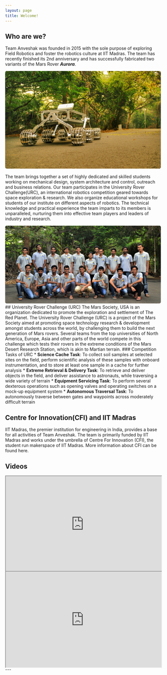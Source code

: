 ```yaml
---
layout: page
title: Welcome!
---
```

## Who are we?
Team Anveshak was founded in 2015 with the sole purpose of exploring Field Robotics and foster the robotics culture at IIT Madras. The team has recently finished its 2nd anniversary and has successfully fabricated two variants of the Mars Rover **_Aurora_**.  

<img src="/assets/img/gallery/1.jpg">

The team brings together a set of highly dedicated and skilled students working on   mechanical design, system architecture and control, outreach and business relations. Our team participates in the University Rover Challenge(URC), an international robotics competition geared towards space exploration & research. We also organize educational workshops for students of our institute on different aspects of robotics. The technical knowledge and practical experience the team imparts to its members is unparalleled, nurturing them into effective team players and leaders of industry and research.

<img src="/assets/img/group.jpg">
## University Rover Challenge (URC)
The Mars Society, USA is an organization dedicated to promote the exploration and settlement of The Red Planet. The University Rover Challenge (URC) is a project of the Mars Society aimed at promoting space technology research & development amongst students across the world, by challenging them to build the next generation of Mars rovers. Several teams from the top universities of North America, Europe, Asia and other parts of the world compete in this challenge which tests their rovers in the extreme conditions of the Mars Desert Research Station, which is akin to Martian terrain.
### Competition Tasks of URC
* <b>Science Cache Task</b>: To collect soil samples at selected sites on the field, perform scientific analysis of these samples with onboard instrumentation, and to store at least one sample in a cache for further analysis
* <b>Extreme Retrieval & Delivery Task</b>: To retrieve and deliver objects in the field, and deliver assistance to astronauts, while traversing a wide variety of terrain
* <b>Equipment Servicing Task</b>: To perform several dexterous operations such as opening valves and operating switches on a mock-up equipment system
* <b>Autonomous Traversal Task</b>: To autonomously traverse between gates and waypoints across moderately difficult terrain  

## Centre for Innovation(CFI) and IIT Madras
IIT Madras, the premier institution for engineering in India, provides a base for all activities of Team Anveshak. The team is primarily funded by IIT Madras and works under the umbrella of Centre For Innovation (CFI), the student run makerspace​ of​ ​IIT Madras. More information about CFI can be found here.
## Videos

<div style = "float: none; clear: both; width: 100%; position: relative; padding-bottom: 56.25%; padding-top: 25px; height: 0;">
  <iframe
  style = "position: absolute; top: 0; left: 0; width: 100%; height: 100%;"
  src="https://www.youtube.com/embed/Kp57rUgvOAI?rel=0">
  </iframe>
</div>

<div style = "float: none; clear: both; width: 100%; position: relative; padding-bottom: 56.25%; padding-top: 25px; height: 0;">
  <iframe
  style = "position: absolute; top: 0; left: 0; width: 100%; height: 100%;"
  src="https://www.youtube.com/embed/aYBl224yNzA?rel=0">
  </iframe>
</div>
---
<style>
img {
  border-radius: 5px;
  border: 2px solid #73AD121;
  padding: 20
}
</style>

